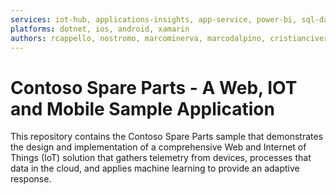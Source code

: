 ```yaml
---
services: iot-hub, applications-insights, app-service, power-bi, sql-database, storage, visual-studio-team-services 
platforms: dotnet, ios, android, xamarin
authors: rcappello, nostromo, marcominerva, marcodalpino, cristiancivera
---
```


# Contoso Spare Parts - A Web, IOT and Mobile Sample Application

This repository contains the Contoso Spare Parts sample that demonstrates the design and implementation of a comprehensive 
Web and Internet of Things (IoT) solution that gathers telemetry from devices, processes that data in the cloud, 
and applies machine learning to provide an adaptive response. 
